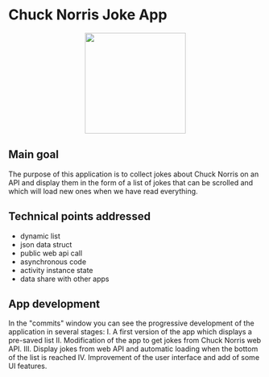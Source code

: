 # Chuck Norris Joke App

<p align="center" href="https://api.chucknorris.io/">
    <img src="https://api.chucknorris.io/img/chucknorris_logo_coloured_small@2x.png" height="200">
<p/>

## Main goal
The purpose of this application is to collect jokes about Chuck Norris on an API and display them in the form of a list of jokes that can be scrolled and which will load new ones when we have read everything.

## Technical points addressed
* dynamic list
* json data struct
* public web api call
* asynchronous code
* activity instance state
* data share with other apps

## App development
In the "commits" window you can see the progressive development of the application in several stages:
I. A first version of the app which displays a pre-saved list
II. Modification of the app to get jokes from Chuck Norris web API.
III. Display jokes from web API and automatic loading when the bottom of the list is reached
IV. Improvement of the user interface and add of some UI features.